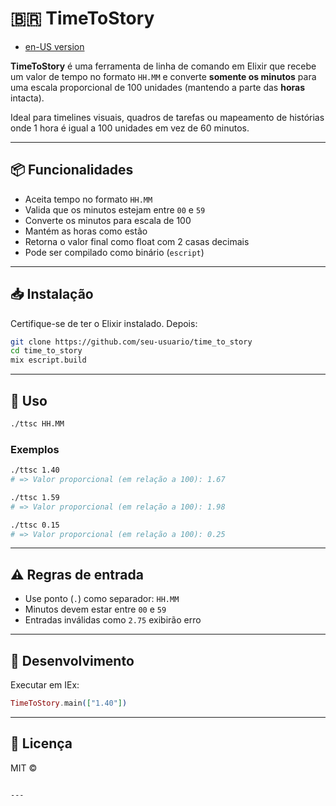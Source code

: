 # 🇧🇷 TimeToStory

- [en-US version](https://github.com/0bvim/time_to_story_converter/blob/main/README.md)

**TimeToStory** é uma ferramenta de linha de comando em Elixir que recebe um valor de tempo no formato `HH.MM` e converte **somente os minutos** para uma escala proporcional de 100 unidades (mantendo a parte das **horas** intacta).

Ideal para timelines visuais, quadros de tarefas ou mapeamento de histórias onde 1 hora é igual a 100 unidades em vez de 60 minutos.

---

## 📦 Funcionalidades

* Aceita tempo no formato `HH.MM`
* Valida que os minutos estejam entre `00` e `59`
* Converte os minutos para escala de 100
* Mantém as horas como estão
* Retorna o valor final como float com 2 casas decimais
* Pode ser compilado como binário (`escript`)

---

## 📥 Instalação

Certifique-se de ter o Elixir instalado. Depois:

```bash
git clone https://github.com/seu-usuario/time_to_story
cd time_to_story
mix escript.build
```

---

## 🚀 Uso

```bash
./ttsc HH.MM
```

### Exemplos

```bash
./ttsc 1.40
# => Valor proporcional (em relação a 100): 1.67

./ttsc 1.59
# => Valor proporcional (em relação a 100): 1.98

./ttsc 0.15
# => Valor proporcional (em relação a 100): 0.25
```

---

## ⚠️ Regras de entrada

* Use ponto (`.`) como separador: `HH.MM`
* Minutos devem estar entre `00` e `59`
* Entradas inválidas como `2.75` exibirão erro

---

## 🧪 Desenvolvimento

Executar em IEx:

```elixir
TimeToStory.main(["1.40"])
```

---

## 📄 Licença

MIT ©

```

---
